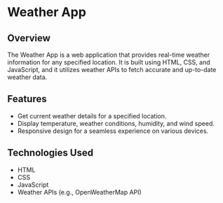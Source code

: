 # Weather App

## Overview
The Weather App is a web application that provides real-time weather information for any specified location. It is built using HTML, CSS, and JavaScript, and it utilizes weather APIs to fetch accurate and up-to-date weather data.

## Features
- Get current weather details for a specified location.
- Display temperature, weather conditions, humidity, and wind speed.
- Responsive design for a seamless experience on various devices.

## Technologies Used
- HTML
- CSS
- JavaScript
- Weather APIs (e.g., OpenWeatherMap API)

